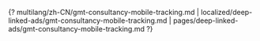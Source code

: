 {? multilang/zh-CN/gmt-consultancy-mobile-tracking.md | localized/deep-linked-ads/gmt-consultancy-mobile-tracking.md | pages/deep-linked-ads/gmt-consultancy-mobile-tracking.md ?}
